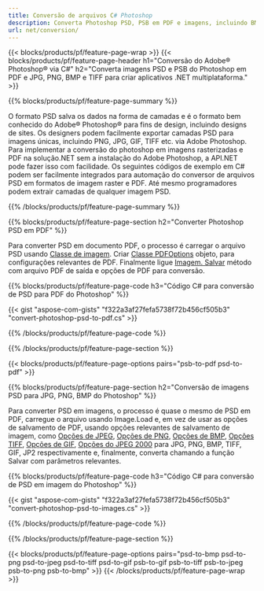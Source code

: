 ```yaml
---
title: Conversão de arquivos C# Photoshop
description: Converta Photoshop PSD, PSB em PDF e imagens, incluindo BMP, JPG, PNG, TIFF com algumas linhas de código C# via biblioteca.NET.
url: net/conversion/
---
```


{{< blocks/products/pf/feature-page-wrap >}}
{{< blocks/products/pf/feature-page-header h1="Conversão do Adobe® Photoshop® via C#" h2="Converta imagens PSD e PSB do Photoshop em PDF e JPG, PNG, BMP e TIFF para criar aplicativos .NET multiplataforma." >}}

{{% blocks/products/pf/feature-page-summary %}}

O formato PSD salva os dados na forma de camadas e é o formato bem conhecido do Adobe® Photoshop® para fins de design, incluindo designs de sites. Os designers podem facilmente exportar camadas PSD para imagens únicas, incluindo PNG, JPG, GIF, TIFF etc. via Adobe Photoshop. Para implementar a conversão do photoshop em imagens rasterizadas e PDF na solução.NET sem a instalação do Adobe Photoshop, a API.NET pode fazer isso com facilidade. Os seguintes códigos de exemplo em C# podem ser facilmente integrados para automação do conversor de arquivos PSD em formatos de imagem raster e PDF. Até mesmo programadores podem extrair camadas de qualquer imagem PSD.


{{% /blocks/products/pf/feature-page-summary %}}

{{% blocks/products/pf/feature-page-section h2="Converter Photoshop PSD em PDF" %}}

Para converter PSD em documento PDF, o processo é carregar o arquivo PSD usando [Classe de imagem](https://apireference.aspose.com/net/psd/aspose.psd/image). Criar [Classe PDFOptions](https://apireference.aspose.com/net/psd/aspose.psd.imageoptions/pdfoptions) objeto, para configurações relevantes de PDF. Finalmente ligue [Imagem. Salvar](https://apireference.aspose.com/net/psd/aspose.psd.image/save/methods/3) método com arquivo PDF de saída e opções de PDF para conversão.

{{% blocks/products/pf/feature-page-code h3="Código C# para conversão de PSD para PDF do Photoshop" %}}

{{< gist "aspose-com-gists" "f322a3af27fefa5738f72b456cf505b3" "convert-photoshop-psd-to-pdf.cs" >}}

{{% /blocks/products/pf/feature-page-code %}}

{{% /blocks/products/pf/feature-page-section %}}

{{< blocks/products/pf/feature-page-options pairs="psb-to-pdf psd-to-pdf" >}}

{{% blocks/products/pf/feature-page-section h2="Conversão de imagens PSD para JPG, PNG, BMP do Photoshop" %}}

Para converter PSD em imagens, o processo é quase o mesmo de PSD em PDF, carregue o arquivo usando Image.Load e, em vez de usar as opções de salvamento de PDF, usando opções relevantes de salvamento de imagem, como [Opções de JPEG](https://apireference.aspose.com/net/psd/aspose.psd.imageoptions/jpegoptions), [Opções de PNG](https://apireference.aspose.com/net/psd/aspose.psd.imageoptions/pngoptions),  [Opções de BMP](https://apireference.aspose.com/net/psd/aspose.psd.imageoptions/bmpoptions), [Opções TIFF](https://apireference.aspose.com/net/psd/aspose.psd.imageoptions/tiffoptions),  [Opções de GIF](https://apireference.aspose.com/net/psd/aspose.psd.imageoptions/gifoptions), [Opções do JPEG 2000](https://apireference.aspose.com/net/psd/aspose.psd.imageoptions/jpeg2000options) para JPG, PNG, BMP, TIFF, GIF, JP2 respectivamente e, finalmente, converta chamando a função Salvar com parâmetros relevantes.


{{% blocks/products/pf/feature-page-code h3="Código C# para conversão de PSD em imagem do Photoshop" %}}

{{< gist "aspose-com-gists" "f322a3af27fefa5738f72b456cf505b3" "convert-photoshop-psd-to-images.cs" >}}

{{% /blocks/products/pf/feature-page-code %}}

{{% /blocks/products/pf/feature-page-section %}}

{{< blocks/products/pf/feature-page-options pairs="psd-to-bmp psd-to-png psd-to-jpeg psd-to-tiff psd-to-gif psb-to-gif psb-to-tiff psb-to-jpeg psb-to-png psb-to-bmp" >}}
{{< /blocks/products/pf/feature-page-wrap >}}
